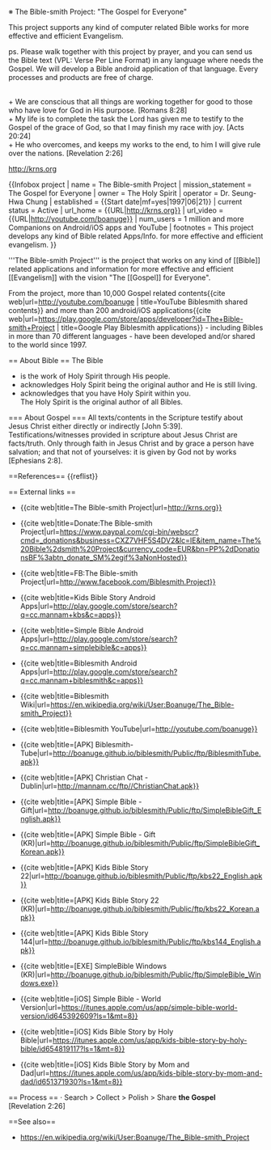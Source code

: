 <!-- Information -->
<!-- Last Updated Date: 20171119 -->

※ The Bible-smith Project: "The Gospel for Everyone"

This project supports any kind of computer related Bible works for more effective and efficient Evangelism.

ps. Please walk together with this project by prayer, and you can send us the Bible text (VPL: Verse Per Line Format) in any language where needs the Gospel. We will develop a Bible android application of that language. Every processes and products are free of charge.

<br>+ We are conscious that all things are working together for good to those who have love for God in His purpose. [Romans 8:28]
<br>+ My life is to complete the task the Lord has given me to testify to the Gospel of the grace of God, so that I may finish my race with joy. [Acts 20:24]
<br>+ He who overcomes, and keeps my works to the end, to him I will give rule over the nations. [Revelation 2:26]

http://krns.org

<!-- Wikipedia Syntax -->

{{Infobox project 
| name              = The Bible-smith Project 
| mission_statement = The Gospel for Everyone 
| owner             = The Holy Spirit 
| operator          = Dr. Seung-Hwa Chung 
| established       = {{Start date|mf=yes|1997|06|21}} 
| current status    = Active 
| url_home          = {{URL|http://krns.org}} 
| url_video         = {{URL|http://youtube.com/boanuge}} 
| num_users         = 1 million and more Companions on Android/iOS apps and YouTube 
| footnotes         = This project develops any kind of Bible related Apps/Info. for more effective and efficient evangelism. 
}}

'''The Bible-smith Project''' is the project that works on any kind of [[Bible]] related applications and information for more effective and efficient [[Evangelism]] with the vision "The [[Gospel]] for Everyone".

From the project, more than 10,000 Gospel related contents<ref>{{cite web|url=http://youtube.com/boanuge | title=YouTube Biblesmith shared contents}}</ref> and more than 200 android/iOS applications<ref>{{cite web|url=https://play.google.com/store/apps/developer?id=The+Bible-smith+Project | title=Google Play Biblesmith applications}}</ref> - including Bibles in more than 70 different languages - have been developed and/or shared to the world since 1997.

== About Bible ==
The Bible<br>
- is the work of Holy Spirit through His people.<br>
- acknowledges Holy Spirit being the original author and He is still living.<br>
- acknowledges that you have Holy Spirit within you.<br>
The Holy Spirit is the original author of all Bibles.

=== About Gospel ===
All texts/contents in the Scripture testify about Jesus Christ either directly or indirectly [John 5:39]. Testifications/witnesses provided in scripture about Jesus Christ are facts/truth. Only through faith in Jesus Christ and by grace a person have salvation; and that not of yourselves: it is given by God not by works [Ephesians 2:8].

==References==
{{reflist}}

== External links ==
* {{cite web|title=The Bible-smith Project|url=http://krns.org}}
* {{cite web|title=Donate:The Bible-smith Project|url=https://www.paypal.com/cgi-bin/webscr?cmd=_donations&business=CXZ7VHF5S4DV2&lc=IE&item_name=The%20Bible%2dsmith%20Project&currency_code=EUR&bn=PP%2dDonationsBF%3abtn_donate_SM%2egif%3aNonHosted}}
* {{cite web|title=FB:The Bible-smith Project|url=http://www.facebook.com/Biblesmith.Project}}
* {{cite web|title=Kids Bible Story Android Apps|url=http://play.google.com/store/search?q=cc.mannam+kbs&c=apps}}
* {{cite web|title=Simple Bible Android Apps|url=http://play.google.com/store/search?q=cc.mannam+simplebible&c=apps}}
* {{cite web|title=Biblesmith Android Apps|url=http://play.google.com/store/search?q=cc.mannam+biblesmith&c=apps}}
* {{cite web|title=Biblesmith Wiki|url=https://en.wikipedia.org/wiki/User:Boanuge/The_Bible-smith_Project}}
* {{cite web|title=Biblesmith YouTube|url=http://youtube.com/boanuge}}

* {{cite web|title=[APK] Biblesmith-Tube|url=http://boanuge.github.io/biblesmith/Public/ftp/BiblesmithTube.apk}}
* {{cite web|title=[APK] Christian Chat - Dublin|url=http://mannam.cc/ftp//ChristianChat.apk}}
* {{cite web|title=[APK] Simple Bible - Gift|url=http://boanuge.github.io/biblesmith/Public/ftp/SimpleBibleGift_English.apk}}
* {{cite web|title=[APK] Simple Bible - Gift (KR)|url=http://boanuge.github.io/biblesmith/Public/ftp/SimpleBibleGift_Korean.apk}}
* {{cite web|title=[APK] Kids Bible Story 22|url=http://boanuge.github.io/biblesmith/Public/ftp/kbs22_English.apk}}
* {{cite web|title=[APK] Kids Bible Story 22 (KR)|url=http://boanuge.github.io/biblesmith/Public/ftp/kbs22_Korean.apk}}
* {{cite web|title=[APK] Kids Bible Story 144|url=http://boanuge.github.io/biblesmith/Public/ftp/kbs144_English.apk}}
* {{cite web|title=[EXE] SimpleBible Windows (KR)|url=http://boanuge.github.io/biblesmith/Public/ftp/SimpleBible_Windows.exe}}

* {{cite web|title=[iOS] Simple Bible - World Version|url=https://itunes.apple.com/us/app/simple-bible-world-version/id645392609?ls=1&mt=8}}
* {{cite web|title=[iOS] Kids Bible Story by Holy Bible|url=https://itunes.apple.com/us/app/kids-bible-story-by-holy-bible/id654819117?ls=1&mt=8}}
* {{cite web|title=[iOS] Kids Bible Story by Mom and Dad|url=https://itunes.apple.com/us/app/kids-bible-story-by-mom-and-dad/id651371930?ls=1&mt=8}}

== Process ==
· Search > Collect > Polish > Share <b>the Gospel</b>
<br>[Revelation 2:26]

==See also==
* https://en.wikipedia.org/wiki/User:Boanuge/The_Bible-smith_Project

